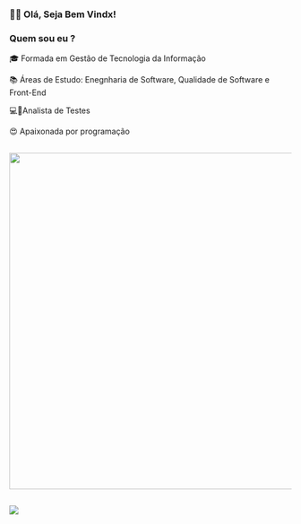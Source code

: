 ### <p>👩🏾 Olá, Seja Bem Vindx!</p>


<h3><p> Quem sou eu ? </h3></p>

<p>🎓 Formada em Gestão de Tecnologia da Informação</p>
<p>📚 Áreas de Estudo: Enegnharia de Software, Qualidade de Software e Front-End </p>
<p>💻🦟Analista de Testes </p>
<p>😍 Apaixonada por programação</p>

##
<p align = "center">
 <!-- <img src = "https://github-readme-streak-stats.herokuapp.com?user=KarenEmerenciano&theme=dark&hide_border=true" width = 400> -->
  <img src = "https://github-readme-stats.vercel.app/api?username=KarenEmerenciano&show_icons=true&theme=bear" width = 600>
  


##
<a href="https://www.linkedin.com/in/karen-e-94b3471b6/" target="_blank"><img src="https://img.shields.io/badge/-LinkedIn-%230077B5?style=for-the-badge&logo=linkedin&logoColor=white" target="_blank"></a> 


